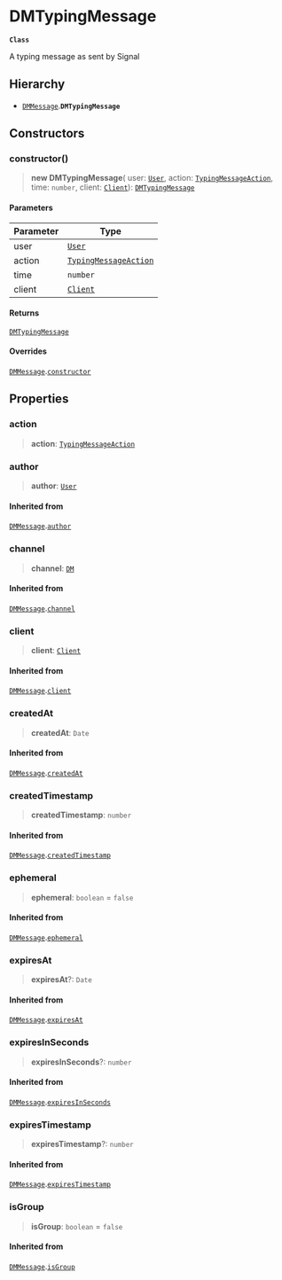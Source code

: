 # DMTypingMessage

**`Class`**

A typing message as sent by Signal

## Hierarchy

* [`DMMessage`](broken-reference).**`DMTypingMessage`**

## Constructors

### constructor()

> **new DMTypingMessage**( user: [`User`](class.user.md), action: [`TypingMessageAction`](broken-reference), time: `number`, client: [`Client`](broken-reference)): [`DMTypingMessage`](class.dmtypingmessage.md)

#### Parameters

| Parameter | Type                                      |
| --------- | ----------------------------------------- |
| user      | [`User`](class.user.md)                   |
| action    | [`TypingMessageAction`](broken-reference) |
| time      | `number`                                  |
| client    | [`Client`](broken-reference)              |

#### Returns

[`DMTypingMessage`](class.dmtypingmessage.md)

#### Overrides

[`DMMessage`](broken-reference).[`constructor`](broken-reference)

## Properties

### action

> **action**: [`TypingMessageAction`](broken-reference)

### author

> **author**: [`User`](class.user.md)

#### Inherited from

[`DMMessage`](broken-reference).[`author`](broken-reference)

### channel

> **channel**: [`DM`](broken-reference)

#### Inherited from

[`DMMessage`](broken-reference).[`channel`](broken-reference)

### client

> **client**: [`Client`](broken-reference)

#### Inherited from

[`DMMessage`](broken-reference).[`client`](broken-reference)

### createdAt

> **createdAt**: `Date`

#### Inherited from

[`DMMessage`](broken-reference).[`createdAt`](broken-reference)

### createdTimestamp

> **createdTimestamp**: `number`

#### Inherited from

[`DMMessage`](broken-reference).[`createdTimestamp`](broken-reference)

### ephemeral

> **ephemeral**: `boolean` = `false`

#### Inherited from

[`DMMessage`](broken-reference).[`ephemeral`](broken-reference)

### expiresAt

> **expiresAt**?: `Date`

#### Inherited from

[`DMMessage`](broken-reference).[`expiresAt`](broken-reference)

### expiresInSeconds

> **expiresInSeconds**?: `number`

#### Inherited from

[`DMMessage`](broken-reference).[`expiresInSeconds`](broken-reference)

### expiresTimestamp

> **expiresTimestamp**?: `number`

#### Inherited from

[`DMMessage`](broken-reference).[`expiresTimestamp`](broken-reference)

### isGroup

> **isGroup**: `boolean` = `false`

#### Inherited from

[`DMMessage`](broken-reference).[`isGroup`](broken-reference)
